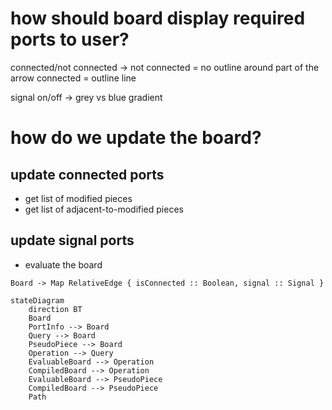 # how should board display required ports to user?
connected/not connected ->
    not connected = no outline around part of the arrow
    connected = outline line

signal on/off -> grey vs blue gradient

# how do we update the board?

## update connected ports

- get list of modified pieces
- get list of adjacent-to-modified pieces

## update signal ports
- evaluate the board

`Board -> Map RelativeEdge { isConnected :: Boolean, signal :: Signal }`


```mermaid
stateDiagram
    direction BT
    Board
    PortInfo --> Board
    Query --> Board
    PseudoPiece --> Board
    Operation --> Query
    EvaluableBoard --> Operation
    CompiledBoard --> Operation
    EvaluableBoard --> PseudoPiece
    CompiledBoard --> PseudoPiece
    Path
```